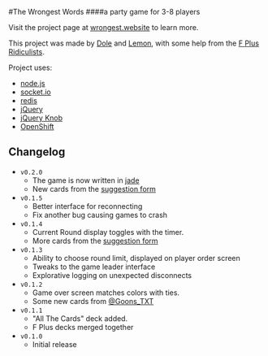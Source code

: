 #The Wrongest Words
####a party game for 3-8 players

Visit the project page at [wrongest.website](http://www.wrongest.website/) to learn more.

This project was made by [Dole](https://github.com/AnotherDole) and [Lemon](https://github.com/AhoyLemon), with some help from the [F Plus Ridiculists](http://thefpl.us/meet).

Project uses:
* [node.js](https://nodejs.org/)
* [socket.io](http://socket.io/)
* [redis](http://redis.io/)
* [jQuery](https://jquery.com/)
* [jQuery Knob](http://anthonyterrien.com/knob/)
* [OpenShift](https://www.openshift.com/)

## Changelog <a id="changelog"></a>
* `v0.2.0` <a id="v020"></a>
  * The game is now written in [jade](http://jade-lang.com/)
  * New cards from the [suggestion form](http://goo.gl/forms/wXHLNXYVRJ)
* `v0.1.5` <a id="v015"></a>
  * Better interface for reconnecting
  * Fix another bug causing games to crash
* `v0.1.4` <a id="v014"></a>
  * Current Round display toggles with the timer.
  * More cards from the [suggestion form](http://goo.gl/forms/wXHLNXYVRJ)
* `v0.1.3` <a id="v013"></a>
  * Ability to choose round limit, displayed on player order screen
  * Tweaks to the game leader interface
  * Explorative logging on unexpected disconnects
* `v0.1.2` <a id="v012"></a>
  * Game over screen matches colors with ties.
  * Some new cards from [@Goons_TXT](https://twitter.com/goons_txt)
* `v0.1.1` <a id="v011"></a>
  * "All The Cards" deck added.
  * F Plus decks merged together
* `v0.1.0` <a id="v010"></a>
  * Initial release
